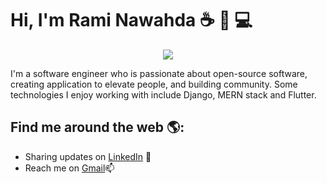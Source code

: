 
# Hi, I'm Rami Nawahda ☕ 🔋 💻

  
<p align="center">
<a href="https://www.facebook.com/star7.nawahda/" target="_blank">    <img  src="https://user-images.githubusercontent.com/48918899/107968648-49a23e80-6fb7-11eb-8c95-1e65e7b0cc64.png">
</a>
</p>
I'm a software engineer who is passionate about open-source software, creating application to elevate people, and building community. Some technologies I enjoy working with include Django, MERN stack and Flutter.

  
  

## Find me around the web 🌎:

- Sharing updates on <a href="https://www.linkedin.com/in/rami-nawahda/">LinkedIn</a> 💼
- Reach me on <a href="https://mail.google.com/mail/u/0/?fs=1&to=rami.nawahda@gmail.com&su=SUBJECT&body=BODY&tf=cm">Gmail</a>📫
